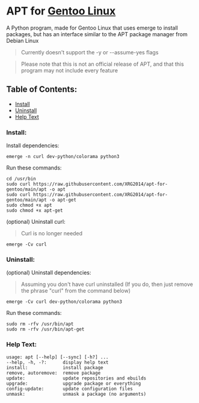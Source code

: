 # APT for [Gentoo Linux](https://gentoo.org/)
A Python program, made for Gentoo Linux that uses emerge to install packages, but has an interface similar to the APT package manager from Debian Linux

> Currently doesn't support the -y or --assume-yes flags

> Please note that this is not an official release of APT, and that this program may not include every feature

## Table of Contents:

- [Install](/#install)
- [Uninstall](/#uninstall)
- [Help Text](/#help-text)

### Install:

Install dependencies:

```
emerge -n curl dev-python/colorama python3
```

Run these commands:

```
cd /usr/bin
sudo curl https://raw.githubusercontent.com/XRG2014/apt-for-gentoo/main/apt -o apt
sudo curl https://raw.githubusercontent.com/XRG2014/apt-for-gentoo/main/apt -o apt-get
sudo chmod +x apt
sudo chmod +x apt-get
```

(optional) Uninstall curl:

> Curl is no longer needed

```
emerge -Cv curl
```

### Uninstall:

(optional) Uninstall dependencies:

> Assuming you don't have curl uninstalled (If you do, then just remove the phrase "curl" from the command below) 

```
emerge -Cv curl dev-python/colorama python3
```

Run these commands:

```
sudo rm -rfv /usr/bin/apt
sudo rm -rfv /usr/bin/apt-get
```

### Help Text:

```
usage: apt [--help] [--sync] [-h?] ...
--help, -h, -?:      display help text
install:             install package
remove, autoremove:  remove package
update:              update repositories and ebuilds
upgrade:             upgrade package or everything
config-update:       update configuration files
unmask:              unmask a package (no arguments)
```
